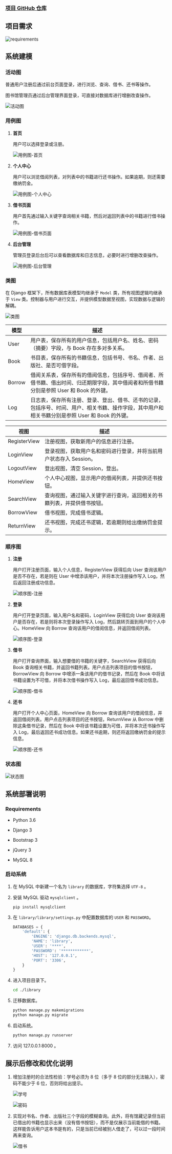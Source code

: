 ### <a href="https://github.com/TimDyh/library-management-system" target="_blank">项目 GitHub 仓库</a>



## 项目需求

![requirements](https://ipichub.oss-cn-hangzhou.aliyuncs.com/2020-07-19-060202.png)



## 系统建模

### 活动图

普通用户注册后通过前台页面登录，进行浏览、查询、借书、还书等操作。

图书馆管理员通过后台管理界面登录，可直接对数据库进行增删改查操作。

![活动图](https://ipichub.oss-cn-hangzhou.aliyuncs.com/2020-07-18-153948.jpg)

### 用例图

1. **首页**

   用户可以选择登录或注册。

   ![用例图-首页](https://ipichub.oss-cn-hangzhou.aliyuncs.com/2020-07-18-153949.jpg)

2. **个人中心**

   用户可以浏览借阅列表，对列表中的书籍进行还书操作。如果逾期，则还需要缴纳罚金。

   ![用例图-个人中心](https://ipichub.oss-cn-hangzhou.aliyuncs.com/2020-07-18-153950.jpg)

3. **借书页面**

   用户首先通过输入关键字查询相关书籍，然后对返回列表中的书籍进行借书操作。

   ![用例图-借书页面](https://ipichub.oss-cn-hangzhou.aliyuncs.com/2020-07-18-153951.jpg)

4. **后台管理**

   管理员登录后台后可以查看数据库和日志信息，必要时进行增删改查操作。

   ![用例图-后台管理](https://ipichub.oss-cn-hangzhou.aliyuncs.com/2020-07-18-153952.jpg)

### 类图

在 Django 框架下，所有数据库表模型均继承于 `Model` 类，所有视图逻辑均继承于 `View` 类。控制器与用户进行交互，并提供模型数据至视图，实现数据与逻辑的解耦。

![类图](https://ipichub.oss-cn-hangzhou.aliyuncs.com/2020-07-18-153953.jpg)

| 模型   | 描述                                                         |
| ------ | ------------------------------------------------------------ |
| User   | 用户表，保存所有的用户信息，包括用户名、姓名、密码（摘要）字段，与 Book 存在多对多关系。 |
| Book   | 书目表，保存所有的书籍信息，包括书号、书名、作者、出版社、是否可借字段。 |
| Borrow | 借阅关系表，保存所有的借阅信息，包括序号、借阅者、所借书籍、借出时间、归还期限字段，其中借阅者和所借书籍分别是参照 User 和 Book 的外键。 |
| Log    | 日志表，保存所有注册、登录、登出、借书、还书的记录，包括序号、时间、用户、相关书籍、操作字段，其中用户和相关书籍分别是参照 User 和 Book 的外键。 |

| 视图         | 描述                                                         |
| ------------ | ------------------------------------------------------------ |
| RegisterView | 注册视图，获取新用户的信息进行注册。                         |
| LoginView    | 登录视图，获取用户名和密码进行登录，并将当前用户状态存入 Session。 |
| LogoutView   | 登出视图，清空 Session，登出。                               |
| HomeView     | 个人中心视图，显示用户的借阅列表，并提供还书按钮。           |
| SearchView   | 查询视图，通过输入关键字进行查询，返回相关的书籍列表，并提供借书按钮。 |
| BorrowView   | 借书视图，完成借书逻辑。                                     |
| ReturnView   | 还书视图，完成还书逻辑，若逾期则给出缴纳罚金提示。           |

### 顺序图

1. **注册**

   用户打开注册页面，输入个人信息，RegisterView 获得后向 User 查询该用户是否不存在，若是则在 User 中增添该用户，并将本次注册操作写入 Log，然后返回注册成功信息。

   ![顺序图-注册](https://ipichub.oss-cn-hangzhou.aliyuncs.com/2020-07-18-153954.jpg)

2. **登录**

   用户打开登录页面，输入用户名和密码，LoginView 获得后向 User 查询该用户是否存在，若是则将本次登录操作写入 Log，然后跳转页面到用户的个人中心。HomeView 向 Borrow 查询该用户的借阅信息，并返回借阅列表。

   ![顺序图-登录](https://ipichub.oss-cn-hangzhou.aliyuncs.com/2020-07-18-153955.jpg)

3. **借书**

   用户打开查询界面，输入想要借的书籍的关键字，SearchView 获得后向 Book 查询相关书籍，并返回书籍列表。用户点击列表项目的借书按钮，BorrowView 向 Borrow 中增添一条该用户的借书记录，然后在 Book 中将该书籍设置为不可借，并将本次借书操作写入 Log，最后返回借书成功信息。

   ![顺序图-借书](https://ipichub.oss-cn-hangzhou.aliyuncs.com/2020-07-18-153958.jpg)

4. **还书**

   用户打开个人中心页面，HomeView 向 Borrow 查询该用户的借阅信息，并返回借阅列表。用户点击列表项目的还书按钮，ReturnView 从 Borrow 中删除这条借书记录，然后在 Book 中将该书籍设置为可借，并将本次还书操作写入 Log，最后返回还书成功信息。如果还书逾期，则还将返回缴纳罚金的提示信息。

   ![顺序图-还书](https://ipichub.oss-cn-hangzhou.aliyuncs.com/2020-07-18-154006.jpg)

### 状态图

![状态图](https://ipichub.oss-cn-hangzhou.aliyuncs.com/2020-07-18-154013.jpg)



## 系统部署说明

### Requirements

* Python 3.6

* Django 3
* Bootstrap 3
* jQuery 3
* MySQL 8

### 启动系统

1. 在 MySQL 中新建一个名为 `library` 的数据库，字符集选择 `UTF-8` 。

2. 安装 MySQL 驱动 `mysqlclient` 。

   ```
   pip install mysqlclient
   ```

3. 在 `library/library/settings.py` 中配置数据库的 `USER` 和 `PASSWORD`。

   ```python
   DATABASES = {
       'default': {
           'ENGINE': 'django.db.backends.mysql',
           'NAME': 'library',
           'USER': '****',
           'PASSWORD': '************',
           'HOST': '127.0.0.1',
           'PORT': '3306',
       }
   }
   ```

4. 进入项目目录下。

   ```bash
   cd ./library
   ```

5. 迁移数据库。

   ```bash
   python manage.py makemigrations
   python manage.py migrate
   ```

6. 启动系统。

   ```bash
   python manage.py runserver
   ```

7. 访问 127.0.0.1:8000 。



## 展示后修改和优化说明

1. 增加注册时的合法性检验：学号必须为 8 位（多于 8 位的部分无法输入），密码不能少于 6 位，否则将给出提示。

   ![学号](https://ipichub.oss-cn-hangzhou.aliyuncs.com/2020-07-18-154014.jpg)

   ![密码](https://ipichub.oss-cn-hangzhou.aliyuncs.com/2020-07-18-154015.jpg)

2. 实现对书名、作者、出版社三个字段的模糊查询。此外，将有馆藏记录但当前已借出的书籍也显示出来（没有借书按钮），而不是仅展示当前能借的书籍。这样能告诉用户这本书是有的，只是当前已经被别人借走了，可以过一段时间再来查询。

   ![借书](https://ipichub.oss-cn-hangzhou.aliyuncs.com/2020-07-18-154024.jpg)
